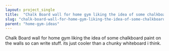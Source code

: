 ```yaml
---
layout: project_single
title:  "Chalk Board wall for home gym liking the idea of some chalkboard paint on the walls so can write stuff. its just cooler than a chunky whiteboard i think."
slug: "chalk-board-wall-for-home-gym-liking-the-idea-of-some-chalkboard-paint-on-the"
parent: "home-gym-ideas"
---
```

Chalk Board wall for home gym liking the idea of some chalkboard paint on the walls so can write stuff. its just cooler than a chunky whiteboard i think.